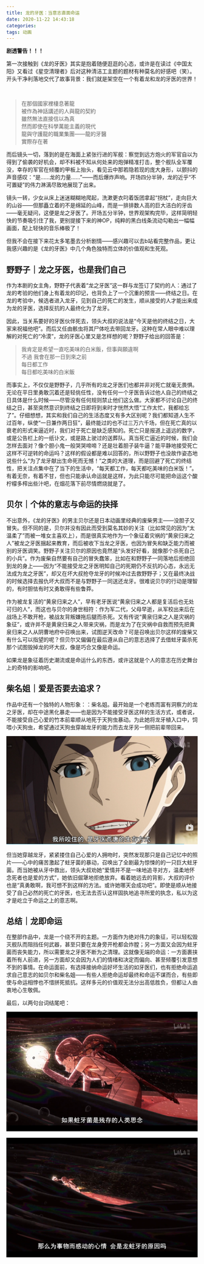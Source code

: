 ```yaml
---
title: 龙的牙医：当意志直面命运
date: 2020-11-22 14:43:18
categories:
tags: 动画
---
```


**剧透警告！！！**

第一次接触到《龙的牙医》其实是抱着随便逛逛的心态，或许是在读过《中国太阳》又看过《星空清理者》后对这种清洁工主题的题材有种莫名的好感吧（笑）。开头干净利落地交代了故事背景：我们就是架空在一个有着龙和龙的牙医的世界！

 <!-- more -->

> 在那個國家裡棲息著龍  
> 被作為神話講述的人與龍的契約  
> 雖然無法直接信以為真  
> 然而即使在科學萬能主義的現代  
> 龍與守護龍的職業集團——龍的牙醫  
> 實際存在著  

而后镜头一切，落到的是在海面上紧张行进的军舰：察觉到远方炮火的军官自以为得到了偷袭的好机会，却不料被不知从何处来的炮弹精准打击，整个舰队全军覆没，幸存的军官在倾覆的甲板上抬头，看见云中那若隐若现的庞大身形，以颤抖的声音感叹：“是……龙的力量……”——而后爆炸声响。开场四分半钟，龙的近乎“不可置疑”的伟力淋漓尽致地展现了出来。

镜头一转，少女从床上迷迷糊糊地爬起，洗漱更衣叼着饭团拿起“拐杖”，走向巨大的山谷——但那矗立着的不是绵延的山峰，而是一排排数人高的巨大洁白的牙齿——毫无疑问，这便是龙之牙医了。开场五分半钟，世界观架构完毕，这样简明轻快的节奏吸引住了我，更别提接下来的神OP，纯粹的黑白线条流动勾勒出一幅幅画面，配上轻快的音乐棒极了！

但我不会在接下来花太多笔墨去分析剧情——感兴趣可以去b站看完整作品，更让我感兴趣的是《龙的牙医》中几个角色独特而立体的价值观和生死观。


## 野野子｜龙之牙医，也是我们自己

作为本剧的女主角，野野子代表着“龙之牙医”这一群与龙签订了契约的人：通过了龙的考验的他们身上有着龙的印记，也背负上了一个沉重的预言——终结之日。在龙的考验中，候选者进入龙牙，见到自己的死亡的发生，顺从接受的人才能出来成为龙的牙医，选择反抗的人最终化为了龙牙。

因此，当关系要好的牙医伙伴死去，领头大叔的说法是“今天是他的终结之日，大家来祝福他吧”。而后又任由骸虫将其尸体吃去带回龙牙。这种在常人眼中难以理解的对死亡的“冷漠”，龙的牙医心里又是怎样想的呢？野野子给出的回答是：

> 我肯定是希望一直吃美味的白米飯，但事與願違啊  
> 不過 我會在那一日到來之前  
> 每日都工作  
> 每日都吃美味的白米飯  

而事实上，不仅仅是野野子，几乎所有的龙之牙医们也都并非对死亡就毫无畏惧。无论在平日里勇敢沉着还是轻佻任性，没有任何一个牙医告诉过他人自己的终结之日具体是什么时候——尽管没有任何规则禁止他们这么做。大家都不讨论自己的终结之日，甚至突然意识到终结之日即将到来时才恍然大悟“工作太忙，我都给忘了”。仔细想想，其实和我们自己的生活态度又有多大区别呢？我们都知道人生不过百年，纵使“一日兼作两日狂”，最终能过的也不过三万六千场，但在死亡真的以衰老的形式来逼近时，我们对于死亡是缺乏感知的。死亡只是报道上遥远的数字，或是公告栏上的一纸讣文，或是路上驶过的送葬队。真当死亡逼近的时候，我们会怎样去面对？像个胆小鬼一般哭哭啼啼？还是壮着胆子装牛逼？能平静地接受死亡这样不可逆转的命运吗？这样的假设都是难以回答的，所以野野子也没故作姿态地说些什么“为了龙牙献出生命死而无憾！”之类的大道理，而是回避了死亡的终结性，把关注点集中在了当下的生活中，“每天都工作，每天都吃美味的白米饭！”。有着无奈，有着不甘，但也只能承认命运就是这样，为此只能尽可能把命运这个酸柠檬多榨出些汁吧，在烟花落下前尽情燃烧就是了。

## 贝尔｜个体的意志与命运的抉择

不出意外，《龙的牙医》的男主贝尔还是日本动画里经典的废柴男主——没胆子又冒失。但不同的是，贝尔并没有因此而受到莫名其妙的关注（比如常见的因为“太温柔了”而被一堆女主喜欢上），而是很真实地作为一个象征着灾祸的“黄泉归来之人”被龙之牙医捆起来教育，而后被收下当龙之牙医，也因为冒失和缺乏能力而被别的牙医调笑。野野子关注贝尔的原因也竟然是“头发好好看，就像那个杀死自己的小兵”。作为废柴自然要有自己的冒失蠢笨，比如在和野野子一同落地后拒绝回到龙的身上——因为“不能接受龙之牙医明知自己的死期仍不反抗的心态，永远无法成为龙之牙医”，却又在坏大叔抢夺龙牙的时候冲过去救野野子；又在最终决战的时候选择去报仇坏大叔而不是与野野子一同送还龙牙。很难说贝尔的行动是理智的，有时胆怯有时又勇敢得有些鲁莽。

作为被龙复活的“黄泉归来之人”，早有老牙医说“黄泉归来之人都是复活后也无处可归的人”，而这也与贝尔的身世相符：作为军二代，父母早逝，从军校出来后在战场上不敢开枪，被战友背叛嫌拖后腿而杀死。又有传说“黄泉归来之人是灾祸的象征”，或许并不是黄泉归来之人带来灾祸，而是龙为了在灾祸中自救而预先把黄泉归来之人从阴曹地府中召唤出来，试图逆天改命？可是召唤出贝尔这样的废柴又有什么可以指望的呢？但贝尔又偏偏在最后遵从自己的意志选择了去借蛀牙菌杀死那个试图毁掉龙的坏大叔，像是巧合又像是命运。

如果龙是象征着历史潮流或是命运什么的东西，或许这就是个人的意志在历史舞台上的奇特的影响吧。

## 柴名姐｜爱是否要去追求？

作品中还有一个独特的人物形象：：柴名姐。最开始是一个老练而富有洞察力的龙之牙医，却在中途黑化暴走——也是因为不能接受牙医这样的生活方式，或者说，不能接受自己心爱的竹本前辈顺从地死于天狗虫暴动。为此她将龙牙植入口中，饲喂小天狗虫，希望通过天狗虫穿越龙牙的能力而去龙牙另一侧把前辈带回来。

![](https://raw.githubusercontent.com/ljk5403/ljk5403.github.io/blog_picture/img/20201122134602.png)

但当她穿越龙牙，紧紧搂住自己心爱的人拥吻时，突然发现那只是自己记忆中的照片——心中的痛苦激起了蛀牙菌的暴动，召唤出了全剧最为惊悚的的一只巨大蛀牙菌。而当她被从牙中救出，领头大叔劝她“爱情并不是一味地追寻对方，温柔地怀念死者也是爱的方式”，她依旧倔犟地拒绝放弃。看着她远去的背影，大叔的评价也是“真勇敢啊，我可想不到这样的方法。或许她哪天会成功吧”。即使是顺从地接受了自己必然的死亡的牙医，也无法去否认这样固执地追寻所爱的执念，私以为这才是屹立于命运之上的意志啊。

## 总结｜龙即命运

在整部作品中，龙是一个绕不开的主题。一方面作为绝对伟力的象征，可以轻松毁灭舰队而阻挡任何武器，甚至只要在龙身旁开枪都会炸膛；另一方面又会因为蛀牙菌而丧失能力，所以需要龙之牙医不断为之清理。这就像无端的命运：一方面裹挟着所有人前进，另一方面却又会因为人们的情绪和决定而偏向、甚至倾覆引发意想不到的事情。在命运面前，有选择接纳命运好坏生活的如牙医们，也有拒绝命运追求自己意志的如贝尔和柴名姐——有些人拒绝命运却最终和命运不谋而合，有些即使与命运相悖也不惜拼死抵抗。这样多元的价值观无法分出高低胜负，但都让人由衷地心生敬佩。

最后，以两句台词结尾吧：

![](https://raw.githubusercontent.com/ljk5403/ljk5403.github.io/blog_picture/img/20201119151157.png)

![](https://raw.githubusercontent.com/ljk5403/ljk5403.github.io/blog_picture/img/20201119151358.png)
